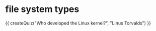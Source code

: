 # file system types

<script src="../quiz.js"></script>

<div id="quiz">
  {{ createQuiz("Who developed the Linux kernel?", "Linus Torvalds") }}
</div>
